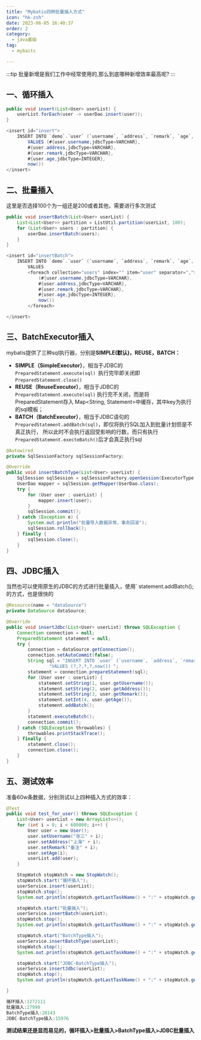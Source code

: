 ```yaml
---
title: "Mybatis四种批量插入方式"
icon: "hk-zsh"
date: 2023-06-05 16:40:37
order: 2
category:
  - java基础
tag:
  - mybaits

---
```


:::tip
批量新增是我们工作中经常使用的,那么到底哪种新增效率最高呢?
:::
<!-- more -->

## 一、循环插入

```java
public void insert(List<User> userList) {
    userList.forEach(user -> userDao.insert(user));
}
```

```java
<insert id="insert">
    INSERT INTO `demo`.`user` (`username`, `address`, `remark`, `age`, `create_time`)
        VALUES (#{user.username,jdbcType=VARCHAR},
        #{user.address,jdbcType=VARCHAR},
        #{user.remark,jdbcType=VARCHAR},
        #{user.age,jdbcType=INTEGER},
        now())
</insert>
```

## 二、批量插入

这里是否选择100个为一组还是200或者其他，需要进行多次测试

```java
public void insertBatch(List<User> userList) {
    List<List<User>> partition = ListUtil.partition(userList, 100);
    for (List<User> users : partition) {
        userDao.insertBatch(users);
    }
}
```

```java
<insert id="insertBatch">
    INSERT INTO `demo`.`user` (`username`, `address`, `remark`, `age`, `create_time`)
        VALUES
        <foreach collection="users" index="" item="user" separator=",">
            (#{user.username,jdbcType=VARCHAR},
            #{user.address,jdbcType=VARCHAR},
            #{user.remark,jdbcType=VARCHAR},
            #{user.age,jdbcType=INTEGER},
            now())
        </foreach>

</insert>
```

## 三、BatchExecutor插入

mybatis提供了三种sql执行器，分别是**SIMPLE(默认)，REUSE，BATCH：**

- **SIMPLE（SimpleExecutor）**，相当于JDBC的`PreparedStatement.execute(sql) `执行完毕即关闭即 `PreparedStatement.close()`
- **REUSE（ReuseExecutor）**，相当于JDBC的`PreparedStatement.execute(sql)` 执行完不关闭，而是将PreparedStatement存入 Map<String, Statement>中缓存，其中key为执行的sql模板；
- **BATCH（BatchExecutor）**，相当于JDBC语句的 `PreparedStatement.addBatch(sql)`，即仅将执行SQL加入到批量计划但是不真正执行， 所以此时不会执行返回受影响的行数，而只有执行`PreparedStatement.execteBatch()`后才会真正执行sql

```java
@Autowired
private SqlSessionFactory sqlSessionFactory;

@Override
public void insertBatchType(List<User> userList) {
    SqlSession sqlSession = sqlSessionFactory.openSession(ExecutorType.BATCH);
    UserDao mapper = sqlSession.getMapper(UserDao.class);
    try {
        for (User user : userList) {
            mapper.insert(user);
        }
        sqlSession.commit();
    } catch (Exception e) {
        System.out.println("批量导入数据异常，事务回滚");
        sqlSession.rollback();
    } finally {
        sqlSession.close();
    }
}
```

## 四、JDBC插入

当然也可以使用原生的JDBC的方式进行批量插入，使用` statement.addBatch();的方式，也是很快的

```java
@Resource(name = "dataSource")
private DataSource dataSource;

@Override
public void insertJdbc(List<User> userList) throws SQLException {
    Connection connection = null;
    PreparedStatement statement = null;
    try {
        connection = dataSource.getConnection();
        connection.setAutoCommit(false);
        String sql = "INSERT INTO `user` (`username`, `address`, `remark`, `age`, `create_time`) " +
                "VALUES (?,?,?,?,now()) ";
        statement = connection.prepareStatement(sql);
        for (User user : userList) {
            statement.setString(1, user.getUsername());
            statement.setString(2, user.getAddress());
            statement.setString(3, user.getRemark());
            statement.setInt(4, user.getAge());
            statement.addBatch();
        }
        statement.executeBatch();
        connection.commit();
    } catch (SQLException throwables) {
        throwables.printStackTrace();
    } finally {
        statement.close();
        connection.close();
    }
}
```

## 五、测试效率

准备60w条数据，分别测试以上四种插入方式的效率：

```java
@Test
public void test_for_user() throws SQLException {
    List<User> userList = new ArrayList<>();
    for (int i = 0; i < 600000; i++) {
        User user = new User();
        user.setUsername("张三" + i);
        user.setAddress("上海" + i);
        user.setRemark("备注" + i);
        user.setAge(i);
        userList.add(user);
    }

    StopWatch stopWatch = new StopWatch();
    stopWatch.start("循环插入");
    userService.insert(userList);
    stopWatch.stop();
    System.out.println(stopWatch.getLastTaskName() + ":" + stopWatch.getLastTaskTimeMillis());

    stopWatch.start("批量插入");
    userService.insertBatch(userList);
    stopWatch.stop();
    System.out.println(stopWatch.getLastTaskName() + ":" + stopWatch.getLastTaskTimeMillis());

    stopWatch.start("BatchType插入");
    userService.insertBatchType(userList);
    stopWatch.stop();
    System.out.println(stopWatch.getLastTaskName() + ":" + stopWatch.getLastTaskTimeMillis());

    stopWatch.start("JDBC-BatchType插入");
    userService.insertJdbc(userList);
    stopWatch.stop();
    System.out.println(stopWatch.getLastTaskName() + ":" + stopWatch.getLastTaskTimeMillis());

}
```

```java
循环插入:1272111
批量插入:27990
BatchType插入:28143
JDBC-BatchType插入:15976
```

**测试结果还是显而易见的，循环插入>批量插入>BatchType插入>JDBC批量插入**